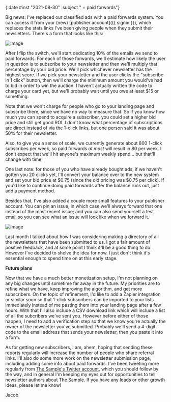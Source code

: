 {:date #inst "2021-08-30" :subject " + paid forwards"}

Big news: I've replaced our classified ads with a paid forwards system. You can access it from
your (new) [publisher account]({{ signin }}), which replaces the stats links I've been giving people when they submit their newsletters.
There's a form that looks like this:

![image](https://user-images.githubusercontent.com/3696602/131396648-1ce89bbe-b59a-4baf-b8ec-1694c537eddf.png)

After I flip the switch, we'll start dedicating 10% of the emails we send to paid forwards. For each of those forwards, we'll estimate how
likely the user in question is to subscribe to your newsletter and then we'll multiply that percentage by your bid price.
We'll pick whichever newsletter has the highest score. If we pick your newsletter and the user clicks the "subscribe in 1 click" button, then we'll charge
the minimum amount you would've had to bid in order to win the auction. I haven't actually written the code to charge your card yet, but we'll probably wait until you owe at least $15 or something.

Note that we won't charge for people who go to your landing page and subscribe there, since we
have no way to measure that. So if you know how much you can spend to acquire a subscriber, you could set a higher bid price and still get good ROI.
I don't know what percentage of subscriptions are direct instead of via the 1-click links, but one person said it was about 50% for their newsletter.

Also, to give you a sense of scale, we currently generate about 800 1-click subscribes per week, so paid forwards _at most_ will result in 80 per week. I don't expect that we'll hit anyone's maximum weekly spend... but that'll change with time!

One last note: for those of you who have already bought ads, if we haven't gotten you 20 clicks yet, I'll convert your balance over to the new system and set your bid price at $0.75 (since the old pricing was $0.75 per click). If you'd like to continue doing paid forwards after the balance runs out, just add a payment method.

Besides that, I've also added a couple more small features to your publisher account. You can pin an issue, in which case we'll always forward that one instead of the most recent issue; and you can also send yourself a test email so you can see what an issue will look like when we forward it.

![image](https://user-images.githubusercontent.com/3696602/131399951-6e23f3e1-6d96-4384-9591-5204f1c5ca65.png)

Last month I talked about how I was considering making a directory of all the newsletters that have been submitted to us. I got a fair amount of positive feedback, and at some point I think it'll be a good thing to do. However I've decided to shelve the idea for now. I just don't think it's essential enough to spend time on at this early stage.

**Future plans**

Now that we have a much better monetization setup, I'm not planning on any big changes until sometime far away in the future. My priorities are to refine what we have, keep improving the algorithm, and get more subscribers. On the topic of refinement, I'd like to add a Zapier integration or similar soon so that 1-click subscribers can be imported to your lists immediately instead of me pasting them into your landing page after a few hours. With that I'll also include a CSV download link which will include a list of all the subcribers we've sent you. However before either of those happen, I need to add a verification step so that we know you're actually the owner of the newsletter you've submitted. Probably we'll send a 4-digit code to the email address that sends your newsletter, then you paste it into a form.

As for getting new subscribers, I am, ahem, hoping that sending these reports regularly will increase the number of people who share referral links. I'll also do some more work on the newsletter submission page, including adding some info about paid forwards. I've been tweeting more regularly from [The Sample's Twitter account](https://twitter.com/the_sample_umm), which you should follow by the way, and in general I'm keeping my eyes out for opportunities to tell newsletter authors about The Sample. If you have any leads or other growth ideas, please let me know!

Jacob
